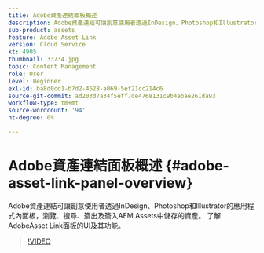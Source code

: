 ```yaml
---
title: Adobe資產連結面板概述
description: Adobe資產連結可讓創意使用者透過InDesign、Photoshop和Illustrator的應用程式內面板，瀏覽、搜尋、簽出及簽入AEM Assets中儲存的資產。 了解AdobeAsset Link面板的UI及其功能。
sub-product: assets
feature: Adobe Asset Link
version: Cloud Service
kt: 4905
thumbnail: 33734.jpg
topic: Content Management
role: User
level: Beginner
exl-id: ba8d0cd1-b7d2-4628-a069-5ef21cc214c6
source-git-commit: ad203d7a34f5eff7de4768131c9b4ebae261da93
workflow-type: tm+mt
source-wordcount: '94'
ht-degree: 0%

---
```


# Adobe資產連結面板概述 {#adobe-asset-link-panel-overview}

Adobe資產連結可讓創意使用者透過InDesign、Photoshop和Illustrator的應用程式內面板，瀏覽、搜尋、簽出及簽入AEM Assets中儲存的資產。 了解AdobeAsset Link面板的UI及其功能。

>[!VIDEO](https://video.tv.adobe.com/v/33734/?quality=12)
